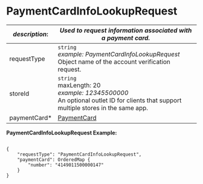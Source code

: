 
# PaymentCardInfoLookupRequest

| *description*:   | *Used to request information associated with a payment card.*|
|----|----|
| requestType |    ``` string ```  <br/>  *example: PaymentCardInfoLookupRequest* <br/>  Object name of the account verification request.|
| storeId |    ``` string ``` <br/> maxLength: 20  <br/> *example: 12345500000*  <br/>  An optional outlet ID for clients that support multiple stores in the same app.|
| paymentCard* | [PaymentCard](?path=docs/schemas-md/PaymentCard.md)|


**PaymentCardInfoLookupRequest Example:**

```{r}

{
    "requestType": "PaymentCardInfoLookupRequest",
    "paymentCard": OrderedMap {
        "number": "4149011500000147"
    }
}
```  
  

